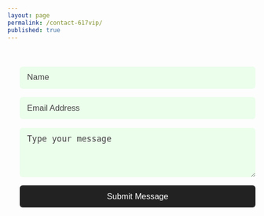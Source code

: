 ```yaml
---
layout: page
permalink: /contact-617vip/
published: true
---
```

<style>
   form{
     width:100%;
     max-width:480px;
     padding:20px 25px;
   }
   input,textarea{
     width:100%;
     margin:17.5px auto;
     padding:12.5px 15px;
     font-size:1.2em;
     border-radius:6px;
     display:block;
     border:none;
     outline:none;
     -webkit-appearance:none;
     background-color:rgba(0,255,0,0.07);
     transition: all 0.3s ease-in-out; 
   }
   input:hover,
   input:focus,
   textarea:hover,
   textarea:focus{
     background-color:#fafafa;
   }
  ::-webkit-input-placeholder{
    color:#444;
    }
   textarea{
     min-height:100px;
   }
   input[type='submit']{
     background-color:#222;
     color:#fff;
     cursor:pointer;
   }
   input[type='submit']:hover{
     opacity:0.8;
     color:#eee;
   }
</style>
<div class = 'form flex'>
  <form>
    <input type = 'text' placeholder = 'Name' name = 'name'>
    <input type = 'email' placeholder = 'Email Address' name = 'email'>
    <textarea placeholder = 'Type your message' name = 'message'></textarea>
    <input type = 'submit' value = 'Submit Message'>
  </form>
</div>
